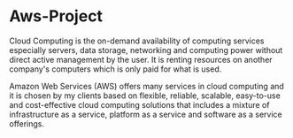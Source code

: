 # Aws-Project
Cloud Computing is the on-demand availability of computing services especially servers, data storage, networking and computing power without direct active management by the user. It is renting resources on another company's computers which is only paid for what is used.

Amazon Web Services (AWS) offers many services in cloud computing and it is chosen by my clients based on flexible, reliable, scalable, easy-to-use and cost-effective cloud computing solutions that includes a mixture of infrastructure as a service, platform as a service and software as a service offerings.
